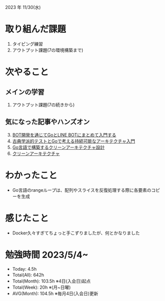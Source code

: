 2023 年 11/30(水)

# 取り組んだ課題

1. タイピング練習
2. アウトプット課題(7の環境構築まで)

# 次やること

## メインの学習

1. アウトプット課題(7の続きから)

## 気になった記事やハンズオン
3. [BOT開発を通じてGoとLINE BOTにまとめて入門する](https://zenn.dev/yagi_eng/books/c0f1a13174737dafa3e9)
4. [古典学派的テストとGoで考える持続可能なアーキテクチャ入門](https://zenn.dev/jy8752/books/73769005e6afa9/viewer/chapter1)
1. [Go言語で構築するクリーンアーキテクチャ設計](https://techbookfest.org/product/9a3U54LBdKDE30ewPS6Ugn?productVariantID=itEzQN5gKZX8gXMmLTEXAB)
5. [クリーンアーキテクチャ](https://nuits.jp/entry/easiest-clean-architecture-2019-09)

# わかったこと

* Go言語のrangeループは、配列やスライスを反復処理する際に各要素のコピーを生成

# 感じたこと

* Docker久々すぎてちょっと手こずりましたが、何とかなりました

# 勉強時間 2023/5/4~

* Today: 4.5h
* Total(All): 642h　
* Total(Month): 103.5h ※4日(入会日)起点
* Total(Week): 20h ※(月~日曜)
* AVG(Month): 104.5h ※毎月4日(入会日)更新
